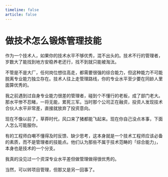 ```yaml
---
timeline: false
article: false
---
```


# 做技术怎么锻炼管理技能

作为一个技术人，如果你的技术水平不够优秀，混不出头的。技术不行的管理者，岁数大了能找到地方安稳养老还行，找不到就只能被淘汰。

不管是不是大厂，任何岗位想往高走，都需要很强的综合能力，但这种能力不可能脱离专业能力独立存在。技术人往上走管理路线，你的专业水平至少要在同龄人里面算优秀的。

我之前遇到过自身专业能力很差的管理者，碰到个不懂行的老板，成了部门老大。那水平惨不忍睹，一将无能，累死三军。当时那个公司正在融资，投资人发现技术合伙人水平非常差，直接就放弃了投资意向。

现在不像以前了，草莽时代，风口来了猪都能飞起来。现在你自己没点本事，下面人怎么可能服你。

有的工程师白嘲不懂得及时反馈、缺少思考，这本身就是一个技术工程师应该必备的素质，而不是管理者的技能点。他们认为那些不属于技术范畴的「综合能力」，本身也是技术的一个分支。

我真的没见过一个资深专业水平差但做管理做得很优秀的。

当然，可以转项目管理，但那又是另一回事了。
